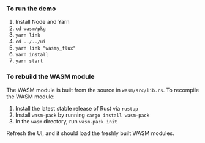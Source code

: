 ### To run the demo

1. Install Node and Yarn
1. `cd wasm/pkg`
1. `yarn link`
1. `cd ../../ui`
1. `yarn link "wasmy_flux"`
1. `yarn install`
1. `yarn start`

### To rebuild the WASM module 

The WASM module is built from the source in `wasm/src/lib.rs`. To recompile the WASM module:

1. Install the latest stable release of Rust via `rustup`
1. Install `wasm-pack` by running `cargo install wasm-pack`
1. In the `wasm` directory, run `wasm-pack init`

Refresh the UI, and it should load the freshly built WASM modules.


